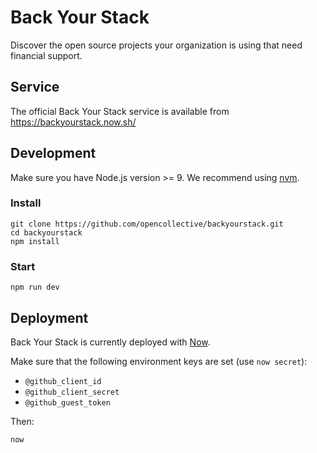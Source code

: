 # Back Your Stack

Discover the open source projects your organization is using that need financial support.

## Service

The official Back Your Stack service is available from https://backyourstack.now.sh/

## Development

Make sure you have Node.js version >= 9. We recommend using [nvm](https://github.com/creationix/nvm).

### Install

```
git clone https://github.com/opencollective/backyourstack.git
cd backyourstack
npm install
```

### Start

```
npm run dev
```

## Deployment

Back Your Stack is currently deployed with [Now](https://zeit.co/now).

Make sure that the following environment keys are set (use `now secret`):

 - `@github_client_id`
 - `@github_client_secret`
 - `@github_guest_token`

Then:

```
now

```

